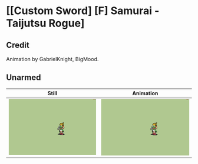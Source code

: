 # [\[Custom Sword\] \[F\] Samurai - Taijutsu Rogue]

## Credit

Animation by GabrielKnight, BigMood.
	
## Unarmed

| Still | Animation |
| :---: | :-------: |
| ![Unarmed still](./Unarmed_000.png) | ![Unarmed animation](./Unarmed.gif) |
